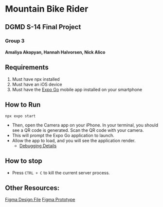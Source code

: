 # Mountain Bike Rider
## DGMD S-14 Final Project
### Group 3
#### Amaliya Akopyan, Hannah Halvorsen, Nick Alico

## Requirements
1. Must have npx installed
2. Must have an iOS device
3. Must have the [Expo Go](https://apps.apple.com/us/app/expo-go/id982107779) mobile app installed on your smartphone

## How to Run
```
npx expo start
```
* Then, open the Camera app on your iPhone. In your terminal, you should see a QR code is generated. Scan the QR code with your camera.
* This will prompt the Expo Go application to launch.
* Allow the app to load, and you will see the application render.
  * [Debugging Details](https://apps.apple.com/us/app/expo-go/id982107779)

## How to stop
* Press `CTRL + C` to kill the current server process.

## Other Resources:
[Figma Design File](https://www.figma.com/file/WSRGcAsVMTmNGIwnlYYHzk/Trail-Tailor?type=design&node-id=0%3A1&mode=design&t=yFUCxeEE72cog2Ra-1)
[Figma Prototype](https://www.figma.com/proto/WSRGcAsVMTmNGIwnlYYHzk/Trail-Tailor?page-id=0%3A1&type=design&node-id=1-2907&viewport=-64%2C303%2C0.4&t=Mgnh959uDVqLWjnN-1&scaling=scale-down&starting-point-node-id=1%3A2907&mode=design)